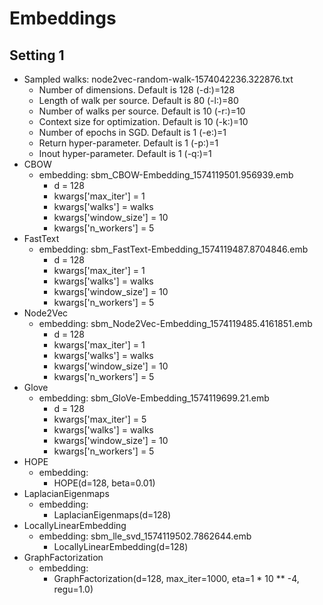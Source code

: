 # Embeddings

## Setting 1
- Sampled walks: node2vec-random-walk-1574042236.322876.txt
    - Number of dimensions. Default is 128 (-d:)=128
    - Length of walk per source. Default is 80 (-l:)=80
    - Number of walks per source. Default is 10 (-r:)=10
    - Context size for optimization. Default is 10 (-k:)=10
    - Number of epochs in SGD. Default is 1 (-e:)=1
    - Return hyper-parameter. Default is 1 (-p:)=1
    - Inout hyper-parameter. Default is 1 (-q:)=1
- CBOW
    - embedding: sbm_CBOW-Embedding_1574119501.956939.emb
        - d = 128
        - kwargs[\'max\_iter\'] = 1
        - kwargs[\'walks\'] = walks
        - kwargs[\'window\_size\'] = 10
        - kwargs[\'n\_workers\'] = 5
- FastText
    - embedding: sbm_FastText-Embedding_1574119487.8704846.emb
        - d = 128
        - kwargs[\'max\_iter\'] = 1
        - kwargs[\'walks\'] = walks
        - kwargs[\'window\_size\'] = 10
        - kwargs[\'n\_workers\'] = 5
- Node2Vec
    - embedding: sbm_Node2Vec-Embedding_1574119485.4161851.emb
        - d = 128
        - kwargs[\'max\_iter\'] = 1
        - kwargs[\'walks\'] = walks
        - kwargs[\'window\_size\'] = 10
        - kwargs[\'n\_workers\'] = 5
- Glove
     - embedding: sbm_GloVe-Embedding_1574119699.21.emb
        - d = 128
        - kwargs[\'max\_iter\'] = 5
        - kwargs[\'walks\'] = walks
        - kwargs[\'window\_size\'] = 10
        - kwargs[\'n\_workers\'] = 5
- HOPE
    - embedding: 
        - HOPE(d=128, beta=0.01)
- LaplacianEigenmaps
    - embedding: 
        - LaplacianEigenmaps(d=128)
- LocallyLinearEmbedding
    - embedding: sbm_lle_svd_1574119502.7862644.emb
        - LocallyLinearEmbedding(d=128)
- GraphFactorization
    - embedding: 
        - GraphFactorization(d=128, max_iter=1000, eta=1 * 10 ** -4, regu=1.0)
  